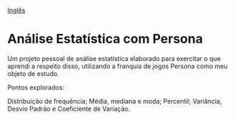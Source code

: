 [Inglês](README.md)

# Análise Estatística com Persona
Um projeto pessoal de análise estatística elaborado para exercitar o que aprendi a respeito disso, utilizando a franquia de jogos Persona como meu objeto de estudo.

Pontos explorados:

Distribuição de frequência;
Média, mediana e moda;
Percentil;
Variância, Desvio Padrão e Coeficiente de Variação.
